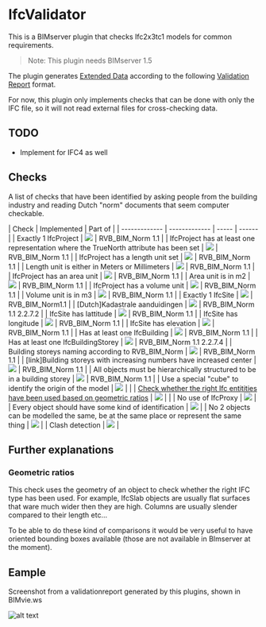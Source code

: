 IfcValidator
==========

This is a BIMserver plugin that checks Ifc2x3tc1 models for common requirements.

> Note: This plugin needs BIMserver 1.5

The plugin generates [Extended Data](https://github.com/opensourceBIM/BIMserver/wiki/Extended-Data) according to the following [Validation Report](https://github.com/opensourceBIM/BIMserver-Repository/wiki/Validation-Report) format.

For now, this plugin only implements checks that can be done with only the IFC file, so it will not read external files for cross-checking data.

## TODO
- Implement for IFC4 as well

## Checks

A list of checks that have been identified by asking people from the building industry and reading Dutch "norm" documents that seem computer checkable.

| Check | Implemented | Part of |
| ------------- | ------------- | ----- | ------ | 
| Exactly 1 IfcProject | ![](https://github.com/opensourceBIM/IfcValidator/blob/master/docs/img/accept.png) | RVB_BIM_Norm 1.1 |
| IfcProject has at least one representation where the TrueNorth attribute has been set | ![](https://github.com/opensourceBIM/IfcValidator/blob/master/docs/img/accept.png) | RVB_BIM_Norm 1.1 |
| IfcProject has a length unit set | ![](https://github.com/opensourceBIM/IfcValidator/blob/master/docs/img/accept.png) | RVB_BIM_Norm 1.1 |
| Length unit is either in Meters or Millimeters | ![](https://github.com/opensourceBIM/IfcValidator/blob/master/docs/img/accept.png) | RVB_BIM_Norm 1.1 |
| IfcProject has an area unit | ![](https://github.com/opensourceBIM/IfcValidator/blob/master/docs/img/accept.png) | RVB_BIM_Norm 1.1 |
| Area unit is in m2 | ![](https://github.com/opensourceBIM/IfcValidator/blob/master/docs/img/accept.png) | RVB_BIM_Norm 1.1 |
| IfcProject has a volume unit | ![](https://github.com/opensourceBIM/IfcValidator/blob/master/docs/img/accept.png) | RVB_BIM_Norm 1.1 |
| Volume unit is in m3 | ![](https://github.com/opensourceBIM/IfcValidator/blob/master/docs/img/accept.png) | RVB_BIM_Norm 1.1 |
| Exactly 1 IfcSite | ![](https://github.com/opensourceBIM/IfcValidator/blob/master/docs/img/accept.png) | RVB_BIM_Norm1.1 |
| [Dutch]Kadastrale aanduidingen | ![](https://github.com/opensourceBIM/IfcValidator/blob/master/docs/img/accept.png) | RVB_BIM_Norm 1.1 2.2.7.2 |
| IfcSite has lattitude | ![](https://github.com/opensourceBIM/IfcValidator/blob/master/docs/img/accept.png) | RVB_BIM_Norm 1.1 |
| IfcSite has longitude | ![](https://github.com/opensourceBIM/IfcValidator/blob/master/docs/img/accept.png) | RVB_BIM_Norm 1.1 |
| IfcSite has elevation | ![](https://github.com/opensourceBIM/IfcValidator/blob/master/docs/img/accept.png) | RVB_BIM_Norm 1.1 |
| Has at least one IfcBuilding | ![](https://github.com/opensourceBIM/IfcValidator/blob/master/docs/img/accept.png) | RVB_BIM_Norm 1.1 |
| Has at least one IfcBuildingStorey | ![](https://github.com/opensourceBIM/IfcValidator/blob/master/docs/img/accept.png) | RVB_BIM_Norm 1.1 2.2.7.4 |
| Building storeys naming according to RVB_BIM_Norm | ![](https://github.com/opensourceBIM/IfcValidator/blob/master/docs/img/accept.png) | RVB_BIM_Norm 1.1 |
| [link]Building storeys with increasing numbers have increased center | ![](https://github.com/opensourceBIM/IfcValidator/blob/master/docs/img/accept.png) | RVB_BIM_Norm 1.1 |
| All objects must be hierarchically structured to be in a building storey | ![](https://github.com/opensourceBIM/IfcValidator/blob/master/docs/img/accept.png) | RVB_BIM_Norm 1.1 |
| Use a special "cube" to identify the origin of the model | ![](https://github.com/opensourceBIM/IfcValidator/blob/master/docs/img/exclamation.png) | |
| [Check whether the right Ifc entitities have been used based on geometric ratios](#geometric-ratios) | ![](https://github.com/opensourceBIM/IfcValidator/blob/master/docs/img/exclamation.png) | |
| No use of IfcProxy | ![](https://github.com/opensourceBIM/IfcValidator/blob/master/docs/img/exclamation.png) | 
| Every object should have some kind of identification | ![](https://github.com/opensourceBIM/IfcValidator/blob/master/docs/img/exclamation.png) |
| No 2 objects can be modelled the same, be at the same place or represent the same thing | ![](https://github.com/opensourceBIM/IfcValidator/blob/master/docs/img/exclamation.png) |
| Clash detection | ![](https://github.com/opensourceBIM/IfcValidator/blob/master/docs/img/exclamation.png) |

## Further explanations

### Geometric ratios

This check uses the geometry of an object to check whether the right IFC type has been used. For example, IfcSlab objects are usually flat surfaces that ware much wider then they are high. Columns are usually slender compared to their length etc...

To be able to do these kind of comparisons it would be very useful to have oriented bounding boxes available (those are not available in BImserver at the moment).

## Eample

Screenshot from a validationreport generated by this plugins, shown in BIMvie.ws

![alt text](https://github.com/opensourceBIM/IfcValidator/blob/master/docs/img/screenshot.png "screenshot")
